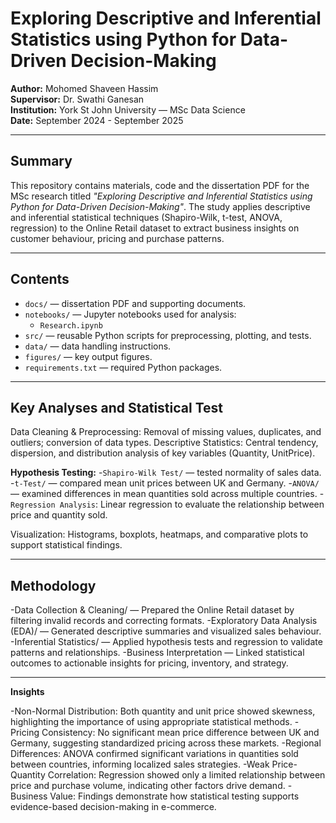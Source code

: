 # Exploring Descriptive and Inferential Statistics using Python for Data-Driven Decision-Making

**Author:** Mohomed Shaveen Hassim  
**Supervisor:** Dr. Swathi Ganesan  
**Institution:** York St John University — MSc Data Science  
**Date:** September 2024 - September 2025

---

## Summary
This repository contains materials, code and the dissertation PDF for the MSc research titled _"Exploring Descriptive and Inferential Statistics using Python for Data-Driven Decision-Making"_. The study applies descriptive and inferential statistical techniques (Shapiro-Wilk, t-test, ANOVA, regression) to the Online Retail dataset to extract business insights on customer behaviour, pricing and purchase patterns.

---

## Contents
- `docs/` — dissertation PDF and supporting documents.
- `notebooks/` — Jupyter notebooks used for analysis:
  - `Research.ipynb`
- `src/` — reusable Python scripts for preprocessing, plotting, and tests.
- `data/` — data handling instructions.
- `figures/` — key output figures.
- `requirements.txt` — required Python packages.

---

## Key Analyses and Statistical Test

Data Cleaning & Preprocessing: Removal of missing values, duplicates, and outliers; conversion of data types.
Descriptive Statistics: Central tendency, dispersion, and distribution analysis of key variables (Quantity, UnitPrice).

**Hypothesis Testing:**
-`Shapiro-Wilk Test/` — tested normality of sales data.
-`t-Test/` — compared mean unit prices between UK and Germany.
-`ANOVA/` — examined differences in mean quantities sold across multiple countries.
-`Regression Analysis`: Linear regression to evaluate the relationship between price and quantity sold.

Visualization: Histograms, boxplots, heatmaps, and comparative plots to support statistical findings.

---

## Methodology

-Data Collection & Cleaning/ — Prepared the Online Retail dataset by filtering invalid records and correcting formats.
-Exploratory Data Analysis (EDA)/ — Generated descriptive summaries and visualized sales behaviour.
-Inferential Statistics/ — Applied hypothesis tests and regression to validate patterns and relationships.
-Business Interpretation — Linked statistical outcomes to actionable insights for pricing, inventory, and strategy.

---

**Insights**

-Non-Normal Distribution: Both quantity and unit price showed skewness, highlighting the importance of using appropriate statistical methods.
-Pricing Consistency: No significant mean price difference between UK and Germany, suggesting standardized pricing across these markets.
-Regional Differences: ANOVA confirmed significant variations in quantities sold between countries, informing localized sales strategies.
-Weak Price-Quantity Correlation: Regression showed only a limited relationship between price and purchase volume, indicating other factors drive demand.
-Business Value: Findings demonstrate how statistical testing supports evidence-based decision-making in e-commerce.
